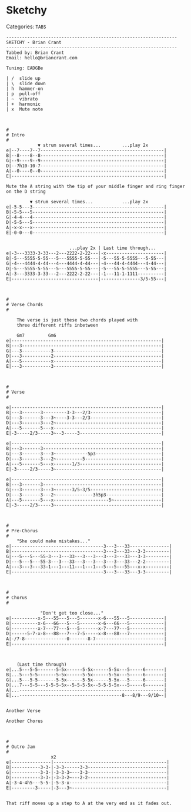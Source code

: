 # Sketchy
Categories: `TABS`

    -----------------------------------------------------------------
    SKETCHY - Brian Crant
    -----------------------------------------------------------------
    Tabbed by: Brian Crant
    Email: hello@briancrant.com

    Tuning: EADGBe

    | /  slide up
    | \  slide down
    | h  hammer-on
    | p  pull-off
    | ~  vibrato
    | +  harmonic
    | x  Mute note



    #
    # Intro
    #
                ▼ strum several times...        ...play 2x
    e|--7----7--7-----------------------------------------------|
    B|--8----8--8-----------------------------------------------|
    G|--9----9--9-----------------------------------------------|
    D|--7h10-10-7-----------------------------------------------|
    A|--0----0--0-----------------------------------------------|
    E|----------------------------------------------------------|

    Mute the A string with the tip of your middle finger and ring finger on the D string

             ▼ strum several times...           ...play 2x
    e|-5-5---3--------------------------------------------------|
    B|-5-5---5--------------------------------------------------|
    G|-4-4---4--------------------------------------------------|
    D|-5-5---5--------------------------------------------------|
    A|-x-x---x--------------------------------------------------|
    E|-0-0---0--------------------------------------------------|


                            ...play 2x | Last time through...
    e|-3---3333-3-33---2---2222-2-22---|-x----------------------|
    B|-5---5555-5-55---5---5555-5-55---|-5---55-5-5555---5-55---|
    G|-4---4444-4-44---4---4444-4-44---|-4---44-4-4444---4-44---|
    D|-5---5555-5-55---5---5555-5-55---|-5---55-5-5555---5-55---|
    A|-3---3333-3-33---2---2222-2-22---|-1---11-1-1111----------|
    E|---------------------------------|---------------3/5-55---|



    #
    # Verse Chords
    #
    
        The verse is just these two chords played with 
        three different riffs inbetween

        Gm7         Gm6
    e|---------------------------------------------------------|
    B|---3-----------------------------------------------------|
    G|---3-----------3-----------------------------------------|
    D|---3-----------2-----------------------------------------|
    A|---5-----------x-----------------------------------------|
    E|---3-----------3-----------------------------------------|



    #
    # Verse 
    #

    e|---------------------------------------------------------|
    B|---3-------3---------3-3---2/3---------------------------|
    G|---3-------3---3~----3-3---2/3---------------------------|
    D|---3-------3---2~----------------------------------------|
    A|---5-------5---x-----------------------------------------|
    E|-3-----2/3-----3~--3-----3-------------------------------|

    e|---------------------------------------------------------|
    B|---3-------3---------------------------------------------|
    G|---3-------3---3~------------5p3-------------------------|
    D|---3-------3---2~----------5-----------------------------|
    A|---5-------5---x-------1/3-------------------------------|
    E|-3-----2/3-----3~----------------------------------------|

    e|---------------------------------------------------------|
    B|---3-------3---------------------------------------------|
    G|---3-------3---3~------3/5-3/5---------------------------|
    D|---3-------3---2~--------------3h5p3---------------------|
    A|---5-------5---x---------------------5~------------------|
    E|-3-----2/3-----3~----------------------------------------|



    #
    # Pre-Chorus
    #
        "She could make mistakes..." 
    e|-----------------------------------3---3---33---------------|
    B|-----------------------------------3---3---33---3-3---------|
    G|---5---5---55-3---3---33---3---3---3---3---33---3-3---------|
    D|---5---5---55-3---3---33---3---3---3---3---33---2-2---------|
    A|---3---3---33-1---1---11---1---1---5---5---55---x-x---------|
    E|-----------------------------------3---3---33---3-3---------|



    #
    # Chorus
    #

                 "Don't get too close..."
    e|----------x-5---55---5---5-------x-6---55---5-------------|
    B|----------x-6---66---5---5-------x-6---66---5-------------|
    G|----------x-7---77---5---5-------x-7---77---5-------------|
    D|------5-7-x-8---88---7---7-5-----x-8---88---7-------------|
    A|-/7-8----------------0-------8-7--------------------------|
    E|----------------------------------------------------------|



        (Last time through)
    e|...5---5-5-------5-5x------5-5x------5-5x---5-----6-------|
    B|...5---5-5-------5-5x------5-5x------5-5x---5-----6-------|
    G|...5---5-5-------5-5x------5-5x------5-5x---5-----6-------|
    D|...7---5-5---5-5-5-5x--5-5-5-5x--5-5-5-5x---5-----6-------|
    A|...-------------------------------------------------------|
    E|...---------------------------------------8---8/9---9/10~-|


    Another Verse

    Another Chorus



    #
    # Outro Jam
    #
                     x2
    e|---------------|-------------------------------------------|
    B|-----------3-3-|-3-3------3-3------------------------------|
    G|-----------3-3-|-3-3-3~---3-3------------------------------|
    D|-----------3-3-|-3-3-2~---2-2------------------------------|
    A|-3-4-4h5---5-5-|-5-3-x-------------------------------------|
    E|---------3-----|-3---3~------------------------------------|


    That riff moves up a step to A at the very end as it fades out.

